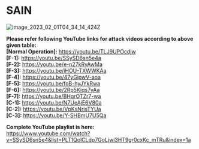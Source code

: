 # SAIN

     

![image_2023_02_01T04_34_14_424Z]([https://user-images.githubusercontent.com/102813392/215954369-53db5a14-0d9d-403a-bc9c-0c4d042d9ca3.png](https://anonymous.4open.science/r/SAIN-760B/Others/SAINimage.PNG))

**Please refer following YouTube links for attack videos according to above given table:** </br>
**[Normal Operation]:** https://youtu.be/TLJ9UPOcdjw </br>
**[F-1]:** https://youtu.be/SSySD6sn5e4a </br>
**[F-2]:** https://youtu.be/e-n27kRyAwMa </br>
**[F-3]:** https://youtu.be/iHOU-TXWWKAa </br>
**[F-4]:** https://youtu.be/47yGipwV-aoa </br>
**[F-5]:** https://youtu.be/foB-hyJYkRwa </br>
**[F-6]:** https://youtu.be/2Rp5Kiqs7yAa </br>
**[F-7]:** https://youtu.be/BHqrOTZr7-wa </br> 
**[C-1]:** https://youtu.be/N7UeAjE6V80a </br>
**[C-2]:** https://youtu.be/VpKsNrisTYUa </br>
**[C-3]:** https://youtu.be/Y-SHBmU7U5Qa </br>

**Complete YouTube playlist is here:** </br>
https://www.youtube.com/watch?v=SSySD6sn5e4&list=PLT1QolCLdp7GoLjwi3HT9gr0cxKc_mTRu&index=1a
